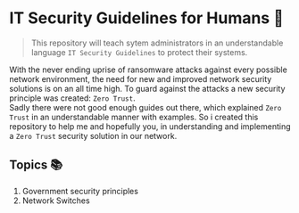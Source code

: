 # IT Security Guidelines for Humans 💂‍
> This repository will teach sytem administrators in an understandable language `IT Security Guidelines` to protect their systems.

With the never ending uprise of ransomware attacks against every possible network environment, the need for new and improved network security solutions is on an all time high.
To guard against the attacks a new security principle was created: `Zero Trust`.  
Sadly there were not good enough guides out there, which explained `Zero Trust` in an understandable manner with examples.
So i created this repository to help me and hopefully you, in understanding and implementing a `Zero Trust` security solution in our network.

## Topics 📚
1. Government security principles
2. Network Switches
